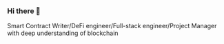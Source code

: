 ### Hi there 👋
Smart Contract Writer/DeFi engineer/Full-stack engineer/Project Manager with deep understanding of blockchain
